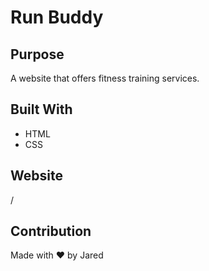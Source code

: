 # Run Buddy

## Purpose
A website that offers fitness training services.

## Built With
* HTML
* CSS


## Website
/


## Contribution
Made with ❤️ by Jared